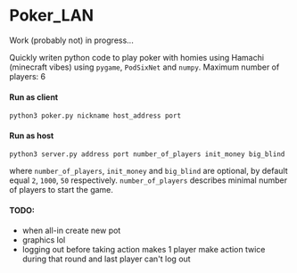 # Poker_LAN

Work (probably not) in progress...

Quickly writen python code to play poker with homies using Hamachi (minecraft vibes) using `pygame`, `PodSixNet` and `numpy`.
Maximum number of players: 6

#### Run as client
`python3 poker.py nickname host_address port`
#### Run as host
`python3 server.py address port number_of_players init_money big_blind`

where `number_of_players`, `init_money` and `big_blind` are optional, by default equal `2`, `1000`, `50` respectively.
`number_of_players` describes minimal number of players to start the game.


#### TODO:
- when all-in create new pot
- graphics lol
- logging out before taking action makes 1 player make action twice during that round and last player can't log out
